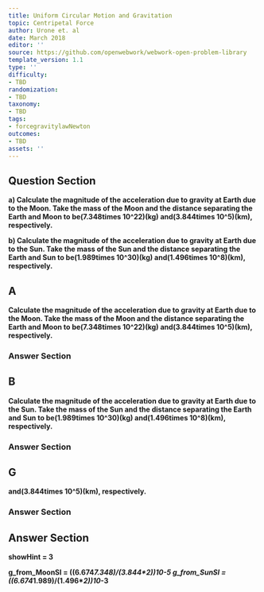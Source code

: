 ```yaml
---
title: Uniform Circular Motion and Gravitation
topic: Centripetal Force
author: Urone et. al
date: March 2018
editor: ''
source: https://github.com/openwebwork/webwork-open-problem-library
template_version: 1.1
type: ''
difficulty:
- TBD
randomization:
- TBD
taxonomy:
- TBD
tags:
- forcegravitylawNewton
outcomes:
- TBD
assets: ''
---
```


## Question Section 

<b>
a) Calculate the magnitude of the acceleration due to gravity at Earth due to the Moon. Take the mass of the Moon and the distance separating the Earth and Moon to be(7.348times 10^22)(kg) and(3.844times 10^5)(km), respectively.
 
b) Calculate the magnitude of the acceleration due to gravity at Earth due to the Sun. Take the mass of the Sun and the distance separating the Earth and Sun to be(1.989times 10^30)(kg) and(1.496times 10^8)(km), respectively.

## A
Calculate the magnitude of the acceleration due to gravity at Earth due to the Moon. Take the mass of the Moon and the distance separating the Earth and Moon to be(7.348times 10^22)(kg) and(3.844times 10^5)(km), respectively.
### Answer Section
## B
Calculate the magnitude of the acceleration due to gravity at Earth due to the Sun. Take the mass of the Sun and the distance separating the Earth and Sun to be(1.989times 10^30)(kg) and(1.496times 10^8)(km), respectively.
### Answer Section
## G
and(3.844times 10^5)(km), respectively.
### Answer Section


## Answer Section

showHint = 3

g_from_MoonSI = ((6.674*7.348)/(3.844**2))*10**-5
g_from_SunSI = ((6.674*1.989)/(1.496**2))*10**-3